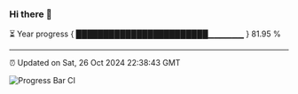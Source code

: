 ### Hi there 👋

⏳ Year progress { ████████████████████████▁▁▁▁▁▁ } 81.95 %

---

⏰ Updated on Sat, 26 Oct 2024 22:38:43 GMT

![Progress Bar CI](https://github.com/IshwaranRudhara/GIT-ACTION/workflows/Progress%20Bar%20CI/badge.svg)
